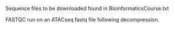 Sequence files to be downloaded found in BioinformaticsCourse.txt

FASTQC run on an ATACseq fastq file following decompression.
